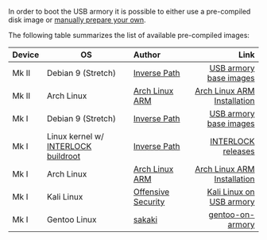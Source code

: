 In order to boot the USB armory it is possible to either use a pre-compiled
disk image or [manually prepare your own](https://github.com/inversepath/usbarmory/wiki/Preparing-a-bootable-image).

The following table summarizes the list of available pre-compiled images:

| Device | OS                                                                                                                                 | Author                                                    | Link                                                                                              |
|:-------|------------------------------------------------------------------------------------------------------------------------------------|:----------------------------------------------------------|--------------------------------------------------------------------------------------------------:|
| Mk II  | Debian 9 (Stretch)                                                                                                                 | [Inverse Path](https://inversepath.com)                   | [USB armory base images](https://github.com/inversepath/usbarmory-debian-base_image)              |
| Mk II  | Arch Linux                                                                                                                         | [Arch Linux ARM](http://archlinuxarm.org/)                | [Arch Linux ARM Installation](https://archlinuxarm.org/platforms/armv7/freescale/usb-armory-mkii) |
| Mk I   | Debian 9 (Stretch)                                                                                                                 | [Inverse Path](https://inversepath.com)                   | [USB armory base images](https://github.com/inversepath/usbarmory-debian-base_image/releases)     |
| Mk I   | Linux kernel w/ [INTERLOCK buildroot](https://github.com/inversepath/usbarmory/tree/master/software/buildroot/README-INTERLOCK.md) | [Inverse Path](https://inversepath.com)                   | [INTERLOCK releases](https://github.com/inversepath/interlock/releases)                           |
| Mk I   | Arch Linux                                                                                                                         | [Arch Linux ARM](http://archlinuxarm.org/)                | [Arch Linux ARM Installation](http://archlinuxarm.org/platforms/armv7/freescale/usb-armory)       |
| Mk I   | Kali Linux                                                                                                                         | [Offensive Security](https://www.offensive-security.com/) | [Kali Linux on USB armory](https://docs.kali.org/kali-on-arm/kali-linux-on-usb-armory)            |
| Mk I   | Gentoo Linux                                                                                                                       | [sakaki](https://github.com/sakaki-)                      | [gentoo-on-armory](https://github.com/sakaki-/gentoo-on-armory)                                   |
